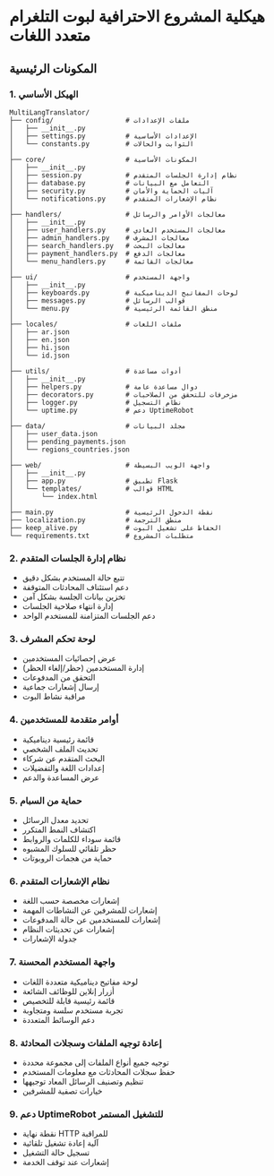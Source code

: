 # هيكلية المشروع الاحترافية لبوت التلغرام متعدد اللغات

## المكونات الرئيسية

### 1. الهيكل الأساسي
```
MultiLangTranslator/
├── config/                  # ملفات الإعدادات
│   ├── __init__.py
│   ├── settings.py          # الإعدادات الأساسية
│   └── constants.py         # الثوابت والحالات
│
├── core/                    # المكونات الأساسية
│   ├── __init__.py
│   ├── session.py           # نظام إدارة الجلسات المتقدم
│   ├── database.py          # التعامل مع البيانات
│   ├── security.py          # آليات الحماية والأمان
│   └── notifications.py     # نظام الإشعارات المتقدم
│
├── handlers/                # معالجات الأوامر والرسائل
│   ├── __init__.py
│   ├── user_handlers.py     # معالجات المستخدم العادي
│   ├── admin_handlers.py    # معالجات المشرف
│   ├── search_handlers.py   # معالجات البحث
│   ├── payment_handlers.py  # معالجات الدفع
│   └── menu_handlers.py     # معالجات القائمة
│
├── ui/                      # واجهة المستخدم
│   ├── __init__.py
│   ├── keyboards.py         # لوحات المفاتيح الديناميكية
│   ├── messages.py          # قوالب الرسائل
│   └── menu.py              # منطق القائمة الرئيسية
│
├── locales/                 # ملفات اللغات
│   ├── ar.json
│   ├── en.json
│   ├── hi.json
│   └── id.json
│
├── utils/                   # أدوات مساعدة
│   ├── __init__.py
│   ├── helpers.py           # دوال مساعدة عامة
│   ├── decorators.py        # مزخرفات للتحقق من الصلاحيات
│   ├── logger.py            # نظام التسجيل
│   └── uptime.py            # دعم UptimeRobot
│
├── data/                    # مجلد البيانات
│   ├── user_data.json
│   ├── pending_payments.json
│   └── regions_countries.json
│
├── web/                     # واجهة الويب البسيطة
│   ├── __init__.py
│   ├── app.py               # تطبيق Flask
│   └── templates/           # قوالب HTML
│       └── index.html
│
├── main.py                  # نقطة الدخول الرئيسية
├── localization.py          # منطق الترجمة
├── keep_alive.py            # الحفاظ على تشغيل البوت
└── requirements.txt         # متطلبات المشروع
```

### 2. نظام إدارة الجلسات المتقدم
- تتبع حالة المستخدم بشكل دقيق
- دعم استئناف المحادثات المتوقفة
- تخزين بيانات الجلسة بشكل آمن
- إدارة انتهاء صلاحية الجلسات
- دعم الجلسات المتزامنة للمستخدم الواحد

### 3. لوحة تحكم المشرف
- عرض إحصائيات المستخدمين
- إدارة المستخدمين (حظر/إلغاء الحظر)
- التحقق من المدفوعات
- إرسال إشعارات جماعية
- مراقبة نشاط البوت

### 4. أوامر متقدمة للمستخدمين
- قائمة رئيسية ديناميكية
- تحديث الملف الشخصي
- البحث المتقدم عن شركاء
- إعدادات اللغة والتفضيلات
- عرض المساعدة والدعم

### 5. حماية من السبام
- تحديد معدل الرسائل
- اكتشاف النمط المتكرر
- قائمة سوداء للكلمات والروابط
- حظر تلقائي للسلوك المشبوه
- حماية من هجمات الروبوتات

### 6. نظام الإشعارات المتقدم
- إشعارات مخصصة حسب اللغة
- إشعارات للمشرفين عن النشاطات المهمة
- إشعارات للمستخدمين عن حالة المدفوعات
- إشعارات عن تحديثات النظام
- جدولة الإشعارات

### 7. واجهة المستخدم المحسنة
- لوحة مفاتيح ديناميكية متعددة اللغات
- أزرار إنلاين للوظائف الشائعة
- قائمة رئيسية قابلة للتخصيص
- تجربة مستخدم سلسة ومتجاوبة
- دعم الوسائط المتعددة

### 8. إعادة توجيه الملفات وسجلات المحادثة
- توجيه جميع أنواع الملفات إلى مجموعة محددة
- حفظ سجلات المحادثات مع معلومات المستخدم
- تنظيم وتصنيف الرسائل المعاد توجيهها
- خيارات تصفية للمشرفين

### 9. دعم UptimeRobot للتشغيل المستمر
- نقطة نهاية HTTP للمراقبة
- آلية إعادة تشغيل تلقائية
- تسجيل حالة التشغيل
- إشعارات عند توقف الخدمة
